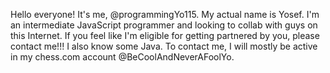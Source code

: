 Hello everyone! It's me, @programmingYo115. My actual name is Yosef.
I'm an intermediate JavaScript programmer and looking to collab with guys on this Internet. If you feel like I'm eligible for getting partnered by you, please contact me!!!
I also know some Java.
To contact me, I will mostly be active in my chess.com account @BeCoolAndNeverAFoolYo.
